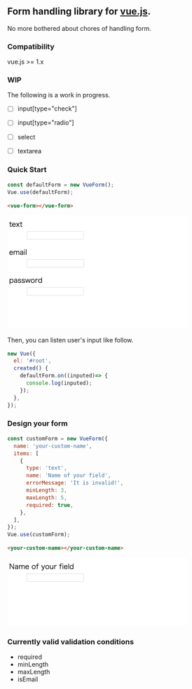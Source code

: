 ## Form handling library for [vue.js](http://vuejs.org/).

No more bothered about chores of handling form.

### Compatibility

vue.js >= 1.x

### WIP

The following is a work in progress.

- [ ] input[type="check"]
- [ ] input[type="radio"]
- [ ] select
- [ ] textarea


### Quick Start

```js
const defaultForm = new VueForm();
Vue.use(defaultForm);
```

```html
<vue-form></vue-form>
```

![](./example/example.gif)

Then, you can listen user's input like follow.

```js
new Vue({
  el: '#root',
  created() {
    defaultForm.on((inputed)=> {
      console.log(inputed);
    });
  },
});

```


### Design your form

```js
const customForm = new VueForm({
  name: 'your-custom-name',
  items: [
    {
      type: 'text',
      name: 'Name of your field',
      errorMessage: 'It is invalid!',
      minLength: 3,
      maxLength: 5,
      required: true,
    },
  ],
});
Vue.use(customForm);
```

```html
<your-custom-name></your-custom-name>
```

![](./example/example2.gif)

### Currently valid validation conditions

- required
- minLength
- maxLength
- isEmail
